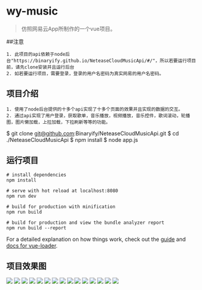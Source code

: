 # wy-music

> 仿照网易云App所制作的一个vue项目。

##注意
```
1. 此项目的api依赖于node后台"https://binaryify.github.io/NeteaseCloudMusicApi/#/"，所以若要运行项目前，请先clone安装并且运行后台
2. 如若要运行项目，需要登录，登录的用户名密码为真实网易的用户名密码。
```
## 项目介绍

```
1. 使用了node后台提供的十多个api实现了十多个页面的效果并且实现的数据的交互。
2. 通过api实现了用户登录，获取歌单，音乐播放，视频播放，音乐控件，歌词滚动，轮播图，图片懒加载，上拉加载，下拉刷新等等的功能。
```
$ git clone git@github.com:Binaryify/NeteaseCloudMusicApi.git
$ cd ./NeteaseCloudMusicApi
$ npm install
$ node app.js


## 运行项目
```
# install dependencies
npm install

# serve with hot reload at localhost:8080
npm run dev

# build for production with minification
npm run build

# build for production and view the bundle analyzer report
npm run build --report
```

For a detailed explanation on how things work, check out the [guide](http://vuejs-templates.github.io/webpack/) and [docs for vue-loader](http://vuejs.github.io/vue-loader).

## 项目效果图
![](./static/img/s.png)
![](./static/img/login.png)
![](./static/img/myMusic.png)
![](./static/img/leftList.png)
![](./static/img/findMusic.png)
![](./static/img/findVideo.png)
![](./static/img/friendBottom.png)
![](./static/img/friendTop.png)
![](./static/img/musicSheel.png)
![](./static/img/musicBottom.png)
![](./static/img/djSheel.png)
![](./static/img/djSheelMusic.png)
![](./static/img/djBottom.png)
![](./static/img/musicContorl.png)
![](./static/img/musicLyc.jpg)
